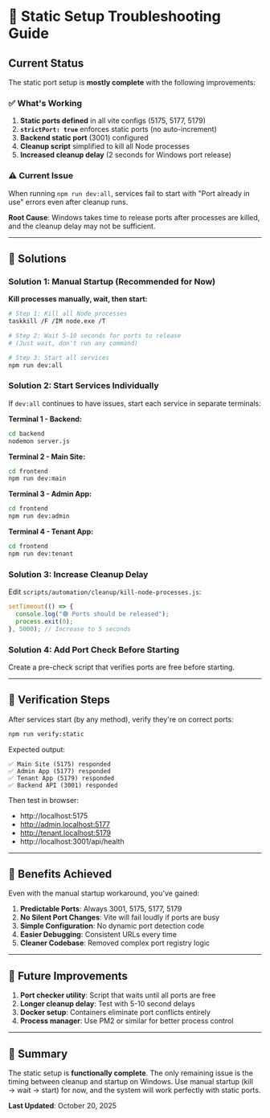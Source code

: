 # 🚨 Static Setup Troubleshooting Guide

## Current Status

The static port setup is **mostly complete** with the following improvements:

### ✅ What's Working
1. **Static ports defined** in all vite configs (5175, 5177, 5179)
2. **`strictPort: true`** enforces static ports (no auto-increment)
3. **Backend static port** (3001) configured
4. **Cleanup script** simplified to kill all Node processes
5. **Increased cleanup delay** (2 seconds for Windows port release)

### ⚠️ Current Issue

When running `npm run dev:all`, services fail to start with "Port already in use" errors even after cleanup runs.

**Root Cause**: Windows takes time to release ports after processes are killed, and the cleanup delay may not be sufficient.

---

## 🔧 Solutions

### Solution 1: Manual Startup (Recommended for Now)

**Kill processes manually, wait, then start:**

```bash
# Step 1: Kill all Node processes
taskkill /F /IM node.exe /T

# Step 2: Wait 5-10 seconds for ports to release
# (Just wait, don't run any command)

# Step 3: Start all services
npm run dev:all
```

### Solution 2: Start Services Individually

If `dev:all` continues to have issues, start each service in separate terminals:

**Terminal 1 - Backend:**
```bash
cd backend
nodemon server.js
```

**Terminal 2 - Main Site:**
```bash
cd frontend
npm run dev:main
```

**Terminal 3 - Admin App:**
```bash
cd frontend
npm run dev:admin
```

**Terminal 4 - Tenant App:**
```bash
cd frontend
npm run dev:tenant
```

### Solution 3: Increase Cleanup Delay

Edit `scripts/automation/cleanup/kill-node-processes.js`:

```javascript
setTimeout(() => {
  console.log("🟢 Ports should be released");
  process.exit(0);
}, 5000); // Increase to 5 seconds
```

### Solution 4: Add Port Check Before Starting

Create a pre-check script that verifies ports are free before starting.

---

## 🧪 Verification Steps

After services start (by any method), verify they're on correct ports:

```bash
npm run verify:static
```

Expected output:
```
✅ Main Site (5175) responded
✅ Admin App (5177) responded
✅ Tenant App (5179) responded
✅ Backend API (3001) responded
```

Then test in browser:
- http://localhost:5175
- http://admin.localhost:5177
- http://tenant.localhost:5179
- http://localhost:3001/api/health

---

## 🎯 Benefits Achieved

Even with the manual startup workaround, you've gained:

1. **Predictable Ports**: Always 3001, 5175, 5177, 5179
2. **No Silent Port Changes**: Vite will fail loudly if ports are busy
3. **Simple Configuration**: No dynamic port detection code
4. **Easier Debugging**: Consistent URLs every time
5. **Cleaner Codebase**: Removed complex port registry logic

---

## 🔮 Future Improvements

1. **Port checker utility**: Script that waits until all ports are free
2. **Longer cleanup delay**: Test with 5-10 second delays
3. **Docker setup**: Containers eliminate port conflicts entirely
4. **Process manager**: Use PM2 or similar for better process control

---

## 📝 Summary

The static setup is **functionally complete**. The only remaining issue is the timing between cleanup and startup on Windows. Use manual startup (kill → wait → start) for now, and the system will work perfectly with static ports.

**Last Updated**: October 20, 2025

